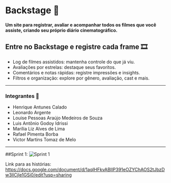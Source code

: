# Backstage 🎥
#### Um site para registrar, avaliar e acompanhar todos os filmes que você assiste, criando seu próprio diário cinematográfico.

## Entre no **Backstage** e registre cada frame 🎞️
- Log de filmes assistidos: mantenha controle do que já viu.
- Avaliações por estrelas: destaque seus favoritos.
- Comentários e notas rápidas: registre impressões e insights.
- Filtros e organização: explore por gênero, avaliação, cast e mais.
----------------------------------------------------------------------------------------------------------------------------------------------
### Integrantes 🚀
- Henrique Antunes Calado
- Leonardo Argente 
- Louise Pessoas Araújo Medeiros de Souza
- Luis Antônio Godoy Idrissi
- Marília Liz Alves de Lima
- Rafael Pimenta Borba
- Victor Martins Tomaz de Melo
----------------------------------------------------------------------------------------------------------------------------------------------
##Sprint 1:
![Sprint 1](Backstage/imagens/sprint1.PNG)


Link para as histórias: https://docs.google.com/document/d/1aqIHFkvABIIP391eOZYChAOS2tJbzDw3llCjle1GSi0/edit?usp=sharing
